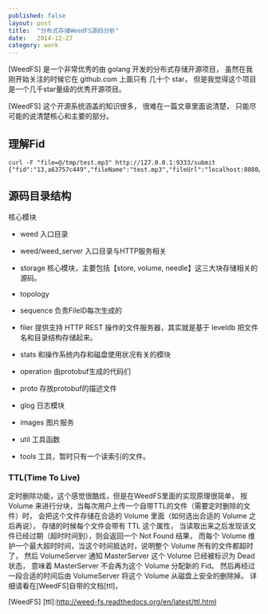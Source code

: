 ```yaml
---
published: false
layout: post
title:  "分布式存储WeedFS源码分析"
date:   2014-12-27
category: work
---
```


[WeedFS] 是一个非常优秀的由 golang 开发的分布式存储开源项目，
虽然在我刚开始关注的时候它在 github.com 上面只有 几十个 star，
但是我觉得这个项目是一个几千star量级的优秀开源项目。

[WeedFS] 这个开源系统涵盖的知识很多，
很难在一篇文章里面说清楚，
只能尽可能的说清楚核心和主要的部分。

## 理解Fid

```
curl -F "file=@/tmp/test.mp3" http://127.0.0.1:9333/submit
{"fid":"13,a63757c449","fileName":"test.mp3","fileUrl":"localhost:8080/13,a63757c449","size":7}
```


## 源码目录结构

核心模块

- weed 入口目录
- weed/weed\_server 入口目录与HTTP服务相关
- storage 核心模块，主要包括【store, volume, needle】这三大块存储相关的源码。
- topology  
- sequence  负责FileID每次生成的


- filer 提供支持 HTTP REST 操作的文件服务器，其实就是基于 leveldb 把文件名和目录结构存储起来。
- stats 和操作系统内存和磁盘使用状况有关的模块
- operation 由protobuf生成的代码们
- proto 存放protobuf的描述文件
- glog 日志模块
- images 图片服务
- util 工具函数
- tools 工具，暂时只有一个读索引的文件。

### TTL(Time To Live)

定时删除功能，这个感觉很酷炫，但是在WeedFS里面的实现原理很简单，
按 Volume 来进行分块，当每次用户上传一个自带TTL的文件（需要定时删除的文件）时，
会把这个文件存储在合适的 Volume 里面（如何选出合适的 Volume 之后再说），
存储的时候每个文件会带有 TTL 这个属性，
当读取出来之后发现该文件已经过期（超时时间到），则会返回一个 Not Found 结果，
而每个 Volume 维护一个最大超时时间，当这个时间抵达时，说明整个 Volume 所有的文件都超时了，
然后 VolumeServer 通知 MasterServer 这个 Volume 已经被标识为 Dead 状态，
意味着 MasterServer 不会再为这个 Volume 分配新的 Fid。
然后再经过一段合适的时间后由 VolumeServer 将这个 Volume 从磁盘上安全的删除掉。
详细请看在[WeedFS]自带的文档[ttl]，


[WeedFS]
[ttl]:http://weed-fs.readthedocs.org/en/latest/ttl.html
